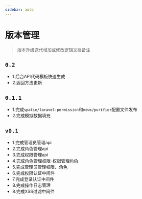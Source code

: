 ```yaml
---
sidebar: auto
---
```

# 版本管理

> 版本升级迭代增加或修改逻辑文档备注

## `0.2`
- 1.后台API代码模板快速生成
- 2.返回方法更新


## `0.1.1`
- 1.完成`spatie/laravel-permission`和`mews/purifier`配置文件发布
- 2.完成模拟数据填充

## `v0.1`

- 1.完成管理员管理api
- 2.完成角色管理api
- 3.完成权限管理api
- 4.完成角色管理权限-权限管理角色
- 5.完成管理员管理权限、角色
- 6.完成权限认证中间件
- 7.完成登录认证中间件
- 8.完成操作日志管理
- 8.完成XSS过滤中间件

